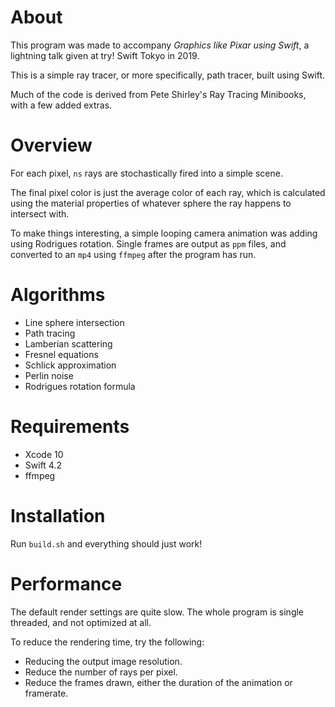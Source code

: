 # About

This program was made to accompany _Graphics like Pixar using Swift_, a lightning talk given at try! Swift Tokyo in 2019.

This is a simple ray tracer, or more specifically, path tracer, built using Swift.

Much of the code is derived from Pete Shirley's Ray Tracing Minibooks, with a few added extras.

# Overview

For each pixel, `ns` rays are stochastically fired into a simple scene. 

The final pixel color is just the average color of each ray, which is calculated using the material properties of whatever sphere the ray happens to intersect with.

To make things interesting, a simple looping camera animation was adding using Rodrigues rotation. Single frames are output as `ppm` files, and converted to an `mp4` using `ffmpeg` after the program has run.

# Algorithms

- Line sphere intersection
- Path tracing
- Lamberian scattering
- Fresnel equations
- Schlick approximation
- Perlin noise
- Rodrigues rotation formula

# Requirements

- Xcode 10
- Swift 4.2
- ffmpeg

# Installation

Run `build.sh` and everything should just work!

# Performance

The default render settings are quite slow. The whole program is single threaded, and not optimized at all.

To reduce the rendering time, try the following:

- Reducing the output image resolution.
- Reduce the number of rays per pixel.
- Reduce the frames drawn, either the duration of the animation or framerate.
